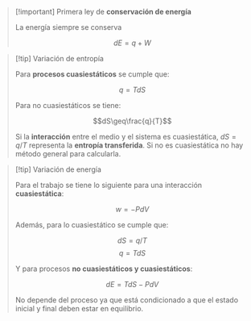 
>[!important] Primera ley de **conservación de energía** 
>
>La energía siempre se conserva 
>
>$$dE=q+W$$

>[!tip] Variación de entropía 
>
>Para **procesos cuasiestáticos** se cumple que: 
>
>$$q=TdS$$
>
>Para no cuasiestáticos se tiene: 
>
>$$dS\geq\frac{q}{T}$$
>
>Si la **interacción** entre el medio y el sistema es cuasiestática,  $dS=q/T$ representa la **entropía transferida**. Si no es cuasiestática no hay método general para calcularla. 

>[!tip] Variación de energía 
>
>Para el trabajo se tiene lo siguiente para una interacción **cuasiestática**: 
>
>$$w=-PdV$$
>
>Además, para lo cuasiestático se cumple que: 
>
>$$dS=q/T$$
>$$q=TdS$$
>
>Y para procesos **no cuasiestáticos y cuasiestáticos**: 
>
>$$dE=TdS-PdV$$
>
>No depende del proceso ya que está condicionado a que el estado inicial y final deben estar en equilibrio. 






